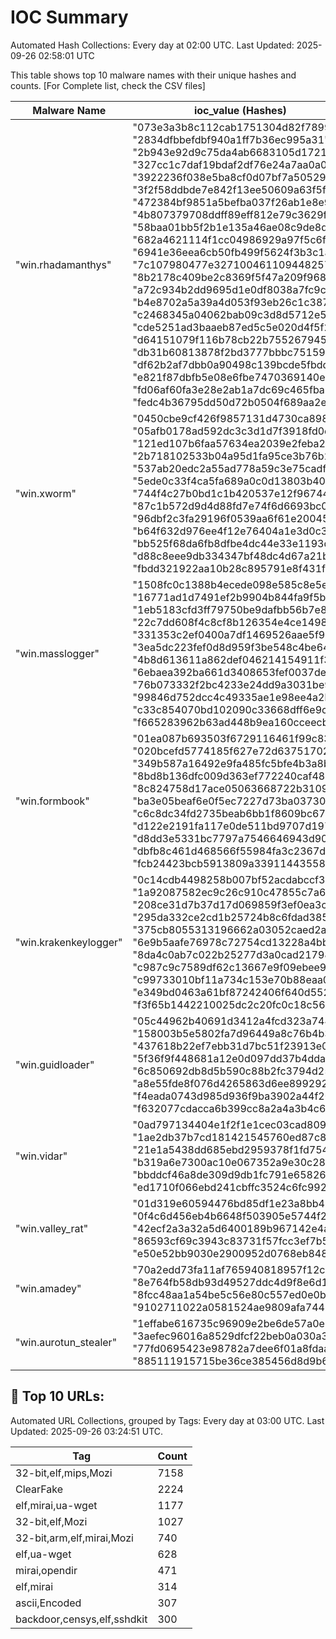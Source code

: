 # IOC Summary

Automated Hash Collections: Every day at 02:00 UTC. Last Updated: 2025-09-26 02:58:01 UTC

This table shows top 10 malware names with their unique hashes and counts. [For Complete list, check the CSV files]

| Malware Name | ioc_value (Hashes) | Count |
|--------------|--------------------|-------|
|  "win.rhadamanthys" |  "073e3a3b8c112cab1751304d82f78997"<br> "2834dfbbefdbf940a1ff7b36ec995a31"<br> "2b943e92d9c75da4ab6683105d1721a6"<br> "327cc1c7daf19bdaf2df76e24a7aa0a0"<br> "3922236f038e5ba8cf0d07bf7a505294"<br> "3f2f58ddbde7e842f13ee50609a63f5f"<br> "472384bf9851a5befba037f26ab1e8e9"<br> "4b807379708ddff89eff812e79c3629f"<br> "58baa01bb5f2b1e135a46ae08c9de8dd"<br> "682a4621114f1cc04986929a97f5c6f5"<br> "6941e36eea6cb50fb499f5624f3b3c1a"<br> "7c107980477e32710046110944825718"<br> "8b2178c409be2c8369f5f47a209f968b"<br> "a72c934b2dd9695d1e0df8038a7fc9c4"<br> "b4e8702a5a39a4d053f93eb26c1c3870"<br> "c2468345a04062bab09c3d8d5712e56f"<br> "cde5251ad3baaeb87ed5c5e020d4f5f2"<br> "d64151079f116b78cb22b755267945f5"<br> "db31b60813878f2bd3777bbbc7515932"<br> "df62b2af7dbb0a90498c139bcde5fbdd"<br> "e821f87dbfb5e08e6fbe7470369140e2"<br> "fd06af60fa3e28e2ab1a7dc69c465fba"<br> "fedc4b36795dd50d72b0504f689aa2e7" | 23 |
|  "win.xworm" |  "0450cbe9cf426f9857131d4730ca898e"<br> "05afb0178ad592dc3c3d1d7f3918fd0c"<br> "121ed107b6faa57634ea2039e2feba2e"<br> "2b718102533b04a95d1fa95ce3b76b2a"<br> "537ab20edc2a55ad778a59c3e75cadff"<br> "5ede0c33f4ca5fa689a0c0d13803b401"<br> "744f4c27b0bd1c1b420537e12f96744f"<br> "87c1b572d9d4d88fd7e74f6d6693bc03"<br> "96dbf2c3fa29196f0539aa6f61e20045"<br> "b64f632d976ee4f12e76404a1e3d0c3a"<br> "bb525f68da6fb8dfbe4dc44e33e1193d"<br> "d88c8eee9db334347bf48dc4d67a21b9"<br> "fbdd321922aa10b28c895791e8f431f8" | 13 |
|  "win.masslogger" |  "1508fc0c1388b4ecede098e585c8e5eb"<br> "16771ad1d7491ef2b9904b844fa9f5bb"<br> "1eb5183cfd3ff79750be9dafbb56b7e8"<br> "22c7dd608f4c8cf8b126354e4ce1498b"<br> "331353c2ef0400a7df1469526aae5f96"<br> "3ea5dc223fef0d8d959f3be548c4be64"<br> "4b8d613611a862def046214154911f3b"<br> "6ebaea392ba661d3408653fef0037de6"<br> "76b073332f2bc4233e24dd9a3031be93"<br> "99846d752dcc4c49335ae1e98ee4a2b6"<br> "c33c854070bd102090c33668dff6e9c0"<br> "f665283962b63ad448b9ea160cceecb6" | 12 |
|  "win.formbook" |  "01ea087b693503f6729116461f99c83f"<br> "020bcefd5774185f627e72d63751702e"<br> "349b587a16492e9fa485fc5bfe4b3a8b"<br> "8bd8b136dfc009d363ef772240caf48b"<br> "8c824758d17ace05063668722b3109e6"<br> "ba3e05beaf6e0f5ec7227d73ba03730c"<br> "c6c8dc34fd2735beab6bb1f8609bc67b"<br> "d122e2191fa117e0de511bd9707d197e"<br> "d8dd3e5331bc7797a7546646943d90b3"<br> "dbfb8c461d468566f55984fa3c2367d1"<br> "fcb24423bcb5913809a33911443558ec" | 11 |
|  "win.krakenkeylogger" |  "0c14cdb4498258b007bf52acdabccf3a"<br> "1a92087582ec9c26c910c47855c7a6cb"<br> "208ce31d7b37d17d069859f3ef0ea3c0"<br> "295da332ce2cd1b25724b8c6fdad3854"<br> "375cb8055313196662a03052caed2aef"<br> "6e9b5aafe76978c72754cd13228a4bb4"<br> "8da4c0ab7c022b25277d3a0cad21798d"<br> "c987c9c7589df62c13667e9f09ebee99"<br> "c99733010bf11a734c153e70b88eaa09"<br> "e349bd0463a61bf87242406f640d5524"<br> "f3f65b1442210025dc2c20fc0c18c568" | 11 |
|  "win.guidloader" |  "05c44962b40691d3412a4fcd323a744c"<br> "158003b5e5802fa7d96449a8c76b4b3d"<br> "437618b22ef7ebb31d7bc51f23913e03"<br> "5f36f9f448681a12e0d097dd37b4ddaa"<br> "6c850692db8d5b590c88b2fc3794d25f"<br> "a8e55fde8f076d4265863d6ee8992928"<br> "f4eada0743d985d936f9ba3902a44f20"<br> "f632077cdacca6b399cc8a2a4a3b4c69" | 8 |
|  "win.vidar" |  "0ad797134404e1f2f1e1cec03cad8090"<br> "1ae2db37b7cd181421545760ed87c80e"<br> "21e1a5438dd685ebd2959378f1fd754e"<br> "b319a6e7300ac10e067352a9e30c288e"<br> "bbddcf46a8de309d9db1fc791e658268"<br> "ed1710f066ebd241cbffc3524c6fc992" | 6 |
|  "win.valley_rat" |  "01d319e60594476bd85df1e23a8bb470"<br> "0f4c6d456eb4b6648f503905e5744f2c"<br> "42ecf2a3a32a5d6400189b967142e4ab"<br> "86593cf69c3943c83731f57fcc3ef7b5"<br> "e50e52bb9030e2900952d0768eb848a4" | 5 |
|  "win.amadey" |  "70a2edd73fa11af765940818957f12ca"<br> "8e764fb58db93d49527ddc4d9f8e6d11"<br> "8fcc48aa1a54be5c56e80c557ed0e0bf"<br> "9102711022a0581524ae9809afa7449c" | 4 |
|  "win.aurotun_stealer" |  "1effabe616735c96909e2be6de57a0e1"<br> "3aefec96016a8529dfcf22beb0a030a3"<br> "77fd0695423e98782a7dee6f01a8fdaa"<br> "885111915715be36ce385456d8d9b6af" | 4 |

<!-- url_summary_start -->
## 🔗 Top 10 URLs:

Automated URL Collections, grouped by Tags: Every day at 03:00 UTC. Last Updated: 2025-09-26 03:24:51 UTC.

| Tag | Count |
|-----|-------|
| 32-bit,elf,mips,Mozi | 7158 |
| ClearFake | 2224 |
| elf,mirai,ua-wget | 1177 |
| 32-bit,elf,Mozi | 1027 |
| 32-bit,arm,elf,mirai,Mozi | 740 |
| elf,ua-wget | 628 |
| mirai,opendir | 471 |
| elf,mirai | 314 |
| ascii,Encoded | 307 |
| backdoor,censys,elf,sshdkit | 300 |
<!-- url_summary_end -->

